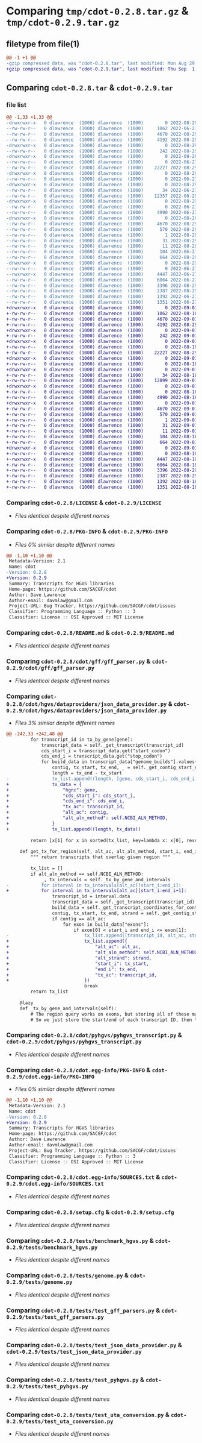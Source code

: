 # Comparing `tmp/cdot-0.2.8.tar.gz` & `tmp/cdot-0.2.9.tar.gz`

## filetype from file(1)

```diff
@@ -1 +1 @@
-gzip compressed data, was "cdot-0.2.8.tar", last modified: Mon Aug 29 12:15:47 2022, max compression
+gzip compressed data, was "cdot-0.2.9.tar", last modified: Thu Sep  1 02:28:17 2022, max compression
```

## Comparing `cdot-0.2.8.tar` & `cdot-0.2.9.tar`

### file list

```diff
@@ -1,33 +1,33 @@
-drwxrwxr-x   0 dlawrence  (1000) dlawrence  (1000)        0 2022-08-29 12:15:47.672525 cdot-0.2.8/
--rw-rw-r--   0 dlawrence  (1000) dlawrence  (1000)     1062 2022-06-27 00:48:45.000000 cdot-0.2.8/LICENSE
--rw-rw-r--   0 dlawrence  (1000) dlawrence  (1000)     4670 2022-08-29 12:15:47.672525 cdot-0.2.8/PKG-INFO
--rw-rw-r--   0 dlawrence  (1000) dlawrence  (1000)     4192 2022-08-29 12:11:13.000000 cdot-0.2.8/README.md
-drwxrwxr-x   0 dlawrence  (1000) dlawrence  (1000)        0 2022-08-29 12:15:47.668525 cdot-0.2.8/cdot/
--rw-rw-r--   0 dlawrence  (1000) dlawrence  (1000)      242 2022-08-29 03:34:48.000000 cdot-0.2.8/cdot/__init__.py
-drwxrwxr-x   0 dlawrence  (1000) dlawrence  (1000)        0 2022-08-29 12:15:47.668525 cdot-0.2.8/cdot/gff/
--rw-rw-r--   0 dlawrence  (1000) dlawrence  (1000)        0 2022-06-27 00:48:45.000000 cdot-0.2.8/cdot/gff/__init__.py
--rw-rw-r--   0 dlawrence  (1000) dlawrence  (1000)    22227 2022-08-29 07:24:41.000000 cdot-0.2.8/cdot/gff/gff_parser.py
-drwxrwxr-x   0 dlawrence  (1000) dlawrence  (1000)        0 2022-08-29 12:15:47.668525 cdot-0.2.8/cdot/hgvs/
--rw-rw-r--   0 dlawrence  (1000) dlawrence  (1000)        0 2022-06-27 00:48:45.000000 cdot-0.2.8/cdot/hgvs/__init__.py
-drwxrwxr-x   0 dlawrence  (1000) dlawrence  (1000)        0 2022-08-29 12:15:47.668525 cdot-0.2.8/cdot/hgvs/dataproviders/
--rw-rw-r--   0 dlawrence  (1000) dlawrence  (1000)       34 2022-06-27 00:48:45.000000 cdot-0.2.8/cdot/hgvs/dataproviders/__init__.py
--rw-rw-r--   0 dlawrence  (1000) dlawrence  (1000)    12357 2022-08-29 11:49:45.000000 cdot-0.2.8/cdot/hgvs/dataproviders/json_data_provider.py
-drwxrwxr-x   0 dlawrence  (1000) dlawrence  (1000)        0 2022-08-29 12:15:47.668525 cdot-0.2.8/cdot/pyhgvs/
--rw-rw-r--   0 dlawrence  (1000) dlawrence  (1000)        0 2022-06-27 00:48:45.000000 cdot-0.2.8/cdot/pyhgvs/__init__.py
--rw-rw-r--   0 dlawrence  (1000) dlawrence  (1000)     4990 2022-06-27 00:48:45.000000 cdot-0.2.8/cdot/pyhgvs/pyhgvs_transcript.py
-drwxrwxr-x   0 dlawrence  (1000) dlawrence  (1000)        0 2022-08-29 12:15:47.668525 cdot-0.2.8/cdot.egg-info/
--rw-rw-r--   0 dlawrence  (1000) dlawrence  (1000)     4670 2022-08-29 12:15:47.000000 cdot-0.2.8/cdot.egg-info/PKG-INFO
--rw-rw-r--   0 dlawrence  (1000) dlawrence  (1000)      570 2022-08-29 12:15:47.000000 cdot-0.2.8/cdot.egg-info/SOURCES.txt
--rw-rw-r--   0 dlawrence  (1000) dlawrence  (1000)        1 2022-08-29 12:15:47.000000 cdot-0.2.8/cdot.egg-info/dependency_links.txt
--rw-rw-r--   0 dlawrence  (1000) dlawrence  (1000)       31 2022-08-29 12:15:47.000000 cdot-0.2.8/cdot.egg-info/requires.txt
--rw-rw-r--   0 dlawrence  (1000) dlawrence  (1000)       11 2022-08-29 12:15:47.000000 cdot-0.2.8/cdot.egg-info/top_level.txt
--rw-rw-r--   0 dlawrence  (1000) dlawrence  (1000)      104 2022-06-27 00:48:45.000000 cdot-0.2.8/pyproject.toml
--rw-rw-r--   0 dlawrence  (1000) dlawrence  (1000)      664 2022-08-29 12:15:47.672525 cdot-0.2.8/setup.cfg
-drwxrwxr-x   0 dlawrence  (1000) dlawrence  (1000)        0 2022-08-29 12:15:47.672525 cdot-0.2.8/tests/
--rw-rw-r--   0 dlawrence  (1000) dlawrence  (1000)        0 2022-06-27 00:48:45.000000 cdot-0.2.8/tests/__init__.py
--rwxrwxr-x   0 dlawrence  (1000) dlawrence  (1000)     4447 2022-06-27 00:48:45.000000 cdot-0.2.8/tests/benchmark_hgvs.py
--rw-rw-r--   0 dlawrence  (1000) dlawrence  (1000)     6064 2022-06-27 00:48:45.000000 cdot-0.2.8/tests/genome.py
--rw-rw-r--   0 dlawrence  (1000) dlawrence  (1000)     3396 2022-08-29 06:28:05.000000 cdot-0.2.8/tests/test_gff_parsers.py
--rw-rw-r--   0 dlawrence  (1000) dlawrence  (1000)     2387 2022-08-29 03:49:17.000000 cdot-0.2.8/tests/test_json_data_provider.py
--rw-rw-r--   0 dlawrence  (1000) dlawrence  (1000)     1392 2022-06-27 00:48:45.000000 cdot-0.2.8/tests/test_pyhgvs.py
--rw-rw-r--   0 dlawrence  (1000) dlawrence  (1000)     1351 2022-06-27 01:49:52.000000 cdot-0.2.8/tests/test_uta_conversion.py
+drwxrwxr-x   0 dlawrence  (1000) dlawrence  (1000)        0 2022-09-01 02:28:17.781823 cdot-0.2.9/
+-rw-rw-r--   0 dlawrence  (1000) dlawrence  (1000)     1062 2022-08-18 05:05:00.000000 cdot-0.2.9/LICENSE
+-rw-rw-r--   0 dlawrence  (1000) dlawrence  (1000)     4670 2022-09-01 02:28:17.781823 cdot-0.2.9/PKG-INFO
+-rw-rw-r--   0 dlawrence  (1000) dlawrence  (1000)     4192 2022-08-29 23:55:11.000000 cdot-0.2.9/README.md
+drwxrwxr-x   0 dlawrence  (1000) dlawrence  (1000)        0 2022-09-01 02:28:17.777823 cdot-0.2.9/cdot/
+-rw-rw-r--   0 dlawrence  (1000) dlawrence  (1000)      242 2022-09-01 02:25:36.000000 cdot-0.2.9/cdot/__init__.py
+drwxrwxr-x   0 dlawrence  (1000) dlawrence  (1000)        0 2022-09-01 02:28:17.777823 cdot-0.2.9/cdot/gff/
+-rw-rw-r--   0 dlawrence  (1000) dlawrence  (1000)        0 2022-08-18 05:05:00.000000 cdot-0.2.9/cdot/gff/__init__.py
+-rw-rw-r--   0 dlawrence  (1000) dlawrence  (1000)    22227 2022-08-29 23:55:11.000000 cdot-0.2.9/cdot/gff/gff_parser.py
+drwxrwxr-x   0 dlawrence  (1000) dlawrence  (1000)        0 2022-09-01 02:28:17.777823 cdot-0.2.9/cdot/hgvs/
+-rw-rw-r--   0 dlawrence  (1000) dlawrence  (1000)        0 2022-08-18 05:05:00.000000 cdot-0.2.9/cdot/hgvs/__init__.py
+drwxrwxr-x   0 dlawrence  (1000) dlawrence  (1000)        0 2022-09-01 02:28:17.777823 cdot-0.2.9/cdot/hgvs/dataproviders/
+-rw-rw-r--   0 dlawrence  (1000) dlawrence  (1000)       34 2022-08-18 05:05:00.000000 cdot-0.2.9/cdot/hgvs/dataproviders/__init__.py
+-rw-rw-r--   0 dlawrence  (1000) dlawrence  (1000)    12899 2022-09-01 02:22:32.000000 cdot-0.2.9/cdot/hgvs/dataproviders/json_data_provider.py
+drwxrwxr-x   0 dlawrence  (1000) dlawrence  (1000)        0 2022-09-01 02:28:17.777823 cdot-0.2.9/cdot/pyhgvs/
+-rw-rw-r--   0 dlawrence  (1000) dlawrence  (1000)        0 2022-08-18 05:05:00.000000 cdot-0.2.9/cdot/pyhgvs/__init__.py
+-rw-rw-r--   0 dlawrence  (1000) dlawrence  (1000)     4990 2022-08-18 05:05:00.000000 cdot-0.2.9/cdot/pyhgvs/pyhgvs_transcript.py
+drwxrwxr-x   0 dlawrence  (1000) dlawrence  (1000)        0 2022-09-01 02:28:17.777823 cdot-0.2.9/cdot.egg-info/
+-rw-rw-r--   0 dlawrence  (1000) dlawrence  (1000)     4670 2022-09-01 02:28:17.000000 cdot-0.2.9/cdot.egg-info/PKG-INFO
+-rw-rw-r--   0 dlawrence  (1000) dlawrence  (1000)      570 2022-09-01 02:28:17.000000 cdot-0.2.9/cdot.egg-info/SOURCES.txt
+-rw-rw-r--   0 dlawrence  (1000) dlawrence  (1000)        1 2022-09-01 02:28:17.000000 cdot-0.2.9/cdot.egg-info/dependency_links.txt
+-rw-rw-r--   0 dlawrence  (1000) dlawrence  (1000)       31 2022-09-01 02:28:17.000000 cdot-0.2.9/cdot.egg-info/requires.txt
+-rw-rw-r--   0 dlawrence  (1000) dlawrence  (1000)       11 2022-09-01 02:28:17.000000 cdot-0.2.9/cdot.egg-info/top_level.txt
+-rw-rw-r--   0 dlawrence  (1000) dlawrence  (1000)      104 2022-08-18 05:05:00.000000 cdot-0.2.9/pyproject.toml
+-rw-rw-r--   0 dlawrence  (1000) dlawrence  (1000)      664 2022-09-01 02:28:17.781823 cdot-0.2.9/setup.cfg
+drwxrwxr-x   0 dlawrence  (1000) dlawrence  (1000)        0 2022-09-01 02:28:17.781823 cdot-0.2.9/tests/
+-rw-rw-r--   0 dlawrence  (1000) dlawrence  (1000)        0 2022-08-18 05:05:00.000000 cdot-0.2.9/tests/__init__.py
+-rwxrwxr-x   0 dlawrence  (1000) dlawrence  (1000)     4447 2022-08-18 05:05:00.000000 cdot-0.2.9/tests/benchmark_hgvs.py
+-rw-rw-r--   0 dlawrence  (1000) dlawrence  (1000)     6064 2022-08-18 05:05:00.000000 cdot-0.2.9/tests/genome.py
+-rw-rw-r--   0 dlawrence  (1000) dlawrence  (1000)     3396 2022-08-29 23:55:11.000000 cdot-0.2.9/tests/test_gff_parsers.py
+-rw-rw-r--   0 dlawrence  (1000) dlawrence  (1000)     2387 2022-08-29 23:55:11.000000 cdot-0.2.9/tests/test_json_data_provider.py
+-rw-rw-r--   0 dlawrence  (1000) dlawrence  (1000)     1392 2022-08-18 05:05:00.000000 cdot-0.2.9/tests/test_pyhgvs.py
+-rw-rw-r--   0 dlawrence  (1000) dlawrence  (1000)     1351 2022-08-18 05:05:00.000000 cdot-0.2.9/tests/test_uta_conversion.py
```

### Comparing `cdot-0.2.8/LICENSE` & `cdot-0.2.9/LICENSE`

 * *Files identical despite different names*

### Comparing `cdot-0.2.8/PKG-INFO` & `cdot-0.2.9/PKG-INFO`

 * *Files 0% similar despite different names*

```diff
@@ -1,10 +1,10 @@
 Metadata-Version: 2.1
 Name: cdot
-Version: 0.2.8
+Version: 0.2.9
 Summary: Transcripts for HGVS libraries
 Home-page: https://github.com/SACGF/cdot
 Author: Dave Lawrence
 Author-email: davmlaw@gmail.com
 Project-URL: Bug Tracker, https://github.com/SACGF/cdot/issues
 Classifier: Programming Language :: Python :: 3
 Classifier: License :: OSI Approved :: MIT License
```

### Comparing `cdot-0.2.8/README.md` & `cdot-0.2.9/README.md`

 * *Files identical despite different names*

### Comparing `cdot-0.2.8/cdot/gff/gff_parser.py` & `cdot-0.2.9/cdot/gff/gff_parser.py`

 * *Files identical despite different names*

### Comparing `cdot-0.2.8/cdot/hgvs/dataproviders/json_data_provider.py` & `cdot-0.2.9/cdot/hgvs/dataproviders/json_data_provider.py`

 * *Files 3% similar despite different names*

```diff
@@ -242,33 +242,48 @@
         for transcript_id in tx_by_gene[gene]:
             transcript_data = self._get_transcript(transcript_id)
             cds_start_i = transcript_data.get("start_codon")
             cds_end_i = transcript_data.get("stop_codon")
             for build_data in transcript_data["genome_builds"].values():
                 contig, tx_start, tx_end, _ = self._get_contig_start_end_strand(build_data)
                 length = tx_end - tx_start
-                tx_list.append((length, [gene, cds_start_i, cds_end_i, transcript_id, contig, self.NCBI_ALN_METHOD]))
+                tx_data = {
+                    "hgnc": gene,
+                    "cds_start_i": cds_start_i,
+                    "cds_end_i": cds_end_i,
+                    "tx_ac": transcript_id,
+                    "alt_ac": contig,
+                    "alt_aln_method": self.NCBI_ALN_METHOD,
+                }
+                tx_list.append((length, tx_data))
 
         return [x[1] for x in sorted(tx_list, key=lambda x: x[0], reverse=True)]
 
     def get_tx_for_region(self, alt_ac, alt_aln_method, start_i, end_i):
         """ return transcripts that overlap given region """
 
         tx_list = []
         if alt_aln_method == self.NCBI_ALN_METHOD:
             _, tx_intervals = self._tx_by_gene_and_intervals
-            for interval in tx_intervals[alt_ac][start_i:end_i]:
+            for interval in tx_intervals[alt_ac][start_i:end_i+1]:
                 transcript_id = interval.data
                 transcript_data = self._get_transcript(transcript_id)
                 build_data = self._get_transcript_coordinates_for_contig(transcript_data, alt_ac)
                 contig, tx_start, tx_end, strand = self._get_contig_start_end_strand(build_data)
                 if contig == alt_ac:
                     for exon in build_data["exons"]:
                         if exon[0] < start_i and end_i <= exon[1]:
-                            tx_list.append([transcript_id, alt_ac, strand, self.NCBI_ALN_METHOD, tx_start, tx_end])
+                            tx_list.append({
+                                "alt_ac": alt_ac,
+                                "alt_aln_method": self.NCBI_ALN_METHOD,
+                                "alt_strand": strand,
+                                "start_i": tx_start,
+                                "end_i": tx_end,
+                                "tx_ac": transcript_id,
+                            })
                             break
         return tx_list
 
     @lazy
     def _tx_by_gene_and_intervals(self):
         # The region query works on exons, but storing all of these makes the interval tree huge
         # So we just store the start/end of each transcript ID, then look up the exons at retrieval time
```

### Comparing `cdot-0.2.8/cdot/pyhgvs/pyhgvs_transcript.py` & `cdot-0.2.9/cdot/pyhgvs/pyhgvs_transcript.py`

 * *Files identical despite different names*

### Comparing `cdot-0.2.8/cdot.egg-info/PKG-INFO` & `cdot-0.2.9/cdot.egg-info/PKG-INFO`

 * *Files 0% similar despite different names*

```diff
@@ -1,10 +1,10 @@
 Metadata-Version: 2.1
 Name: cdot
-Version: 0.2.8
+Version: 0.2.9
 Summary: Transcripts for HGVS libraries
 Home-page: https://github.com/SACGF/cdot
 Author: Dave Lawrence
 Author-email: davmlaw@gmail.com
 Project-URL: Bug Tracker, https://github.com/SACGF/cdot/issues
 Classifier: Programming Language :: Python :: 3
 Classifier: License :: OSI Approved :: MIT License
```

### Comparing `cdot-0.2.8/cdot.egg-info/SOURCES.txt` & `cdot-0.2.9/cdot.egg-info/SOURCES.txt`

 * *Files identical despite different names*

### Comparing `cdot-0.2.8/setup.cfg` & `cdot-0.2.9/setup.cfg`

 * *Files identical despite different names*

### Comparing `cdot-0.2.8/tests/benchmark_hgvs.py` & `cdot-0.2.9/tests/benchmark_hgvs.py`

 * *Files identical despite different names*

### Comparing `cdot-0.2.8/tests/genome.py` & `cdot-0.2.9/tests/genome.py`

 * *Files identical despite different names*

### Comparing `cdot-0.2.8/tests/test_gff_parsers.py` & `cdot-0.2.9/tests/test_gff_parsers.py`

 * *Files identical despite different names*

### Comparing `cdot-0.2.8/tests/test_json_data_provider.py` & `cdot-0.2.9/tests/test_json_data_provider.py`

 * *Files identical despite different names*

### Comparing `cdot-0.2.8/tests/test_pyhgvs.py` & `cdot-0.2.9/tests/test_pyhgvs.py`

 * *Files identical despite different names*

### Comparing `cdot-0.2.8/tests/test_uta_conversion.py` & `cdot-0.2.9/tests/test_uta_conversion.py`

 * *Files identical despite different names*

